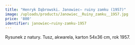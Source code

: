 ```yaml
---
title: "Henryk Dąbrowski. Janowiec– ruiny zamku (1957)"
image: /uploads/products/Janowiec__Ruiny_zamku__1957.jpg
price: '800'
identifier: janowiec–ruiny-zamku-1957
---
```


Rysunek z natury. Tusz, akwarela, karton 54x36 cm, rok 1957.